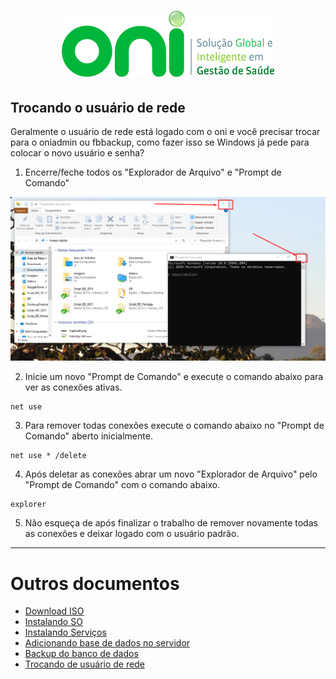 <h1 align="center">
  <img src="images/oni-logo.png" />
</h1>

## Trocando o usuário de rede

Geralmente o usuário de rede está logado com o oni e você precisar trocar para o oniadmin ou fbbackup, como fazer isso se Windows já pede para colocar o novo usuário e senha?

1. Encerre/feche todos os "Explorador de Arquivo" e "Prompt de Comando"
<img src="images/06_Encerrar.png" />

2. Inicie um novo "Prompt de Comando" e execute o comando abaixo para ver as conexões ativas.
```
net use
```

3. Para remover todas conexões execute o comando abaixo no "Prompt de Comando" aberto inicialmente.
```
net use * /delete
```

4. Após deletar as conexões abrar um novo "Explorador de Arquivo" pelo "Prompt de Comando" com o comando abaixo.
```
explorer
```

5. Não esqueça de após finalizar o trabalho de remover novamente todas as conexões e deixar logado com o usuário padrão.

___
# Outros documentos
- [Download ISO](README.md)
- [Instalando SO](01INSTALLSO.md)
- [Instalando Serviços](02INSTALLBD.md)
- [Adicionando base de dados no servidor](03BASE.md)
- [Backup do banco de dados](04BACKUP.md)
- [Trocando de usuário de rede](06REDE.md)



